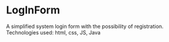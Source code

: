 # LogInForm
A simplified system login form with the possibility of registration. Technologies used: html, css, JS, Java
